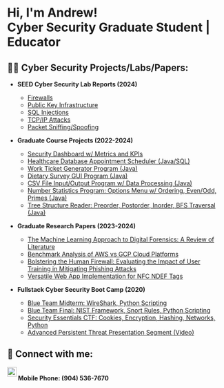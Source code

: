 <h1>Hi, I'm Andrew! <br/> Cyber Security Graduate Student | Educator</h1>

<h2>👨‍💻 Cyber Security Projects/Labs/Papers: </h2>

- <b>SEED Cyber Security Lab Reports (2024)</b>
  - [Firewalls](https://github.com/ajsimon1818/SEED-Cyber-Security-Labs/blob/main/Firewall%20Exploration/SEED%20LAB%205%20(Firewall).pdf)
  - [Public Key Infrastructure](https://github.com/ajsimon1818/SEED-Cyber-Security-Labs/blob/main/PKI%20Lab%20Report.pdf)
  - [SQL Injections]()
  - [TCP/IP Attacks]()
  - [Packet Sniffing/Spoofing]()

- <b>Graduate Course Projects (2022-2024)</b>
  - [Security Dashboard w/ Metrics and KPIs](https://github.com/ajsimon1818/UNF-Graduate-Projects/blob/main/Security%20Dashboard.pdf)
  - [Healthcare Database Appointment Scheduler (Java/SQL)](https://github.com/ajsimon1818/UNF-Graduate-Projects/blob/main/Main.java)
  - [Work Ticket Generator Program (Java)](https://github.com/ajsimon1818/UNF-Graduate-Projects/tree/main/Work%20Order)
  - [Dietary Survey GUI Program (Java)](https://github.com/ajsimon1818/UNF-Graduate-Projects/tree/main/Dietary%20Survey%20Form)
  - [CSV File Input/Output Program w/ Data Processing (Java)](https://github.com/ajsimon1818/UNF-Graduate-Projects/blob/main/Project2_N00695969.java)
  - [Number Statistics Program: Options Menu w/ Ordering, Even/Odd, Primes (Java)](https://github.com/ajsimon1818/UNF-Graduate-Projects/blob/main/Project1_n00695969.java)
  - [Tree Structure Reader: Preorder, Postorder, Inorder, BFS Traversal (Java)](https://github.com/ajsimon1818/UNF-Graduate-Projects/blob/main/assign3.java)
 
- <b>Graduate Research Papers (2023-2024)</b>
  - [The Machine Learning Approach to Digital Forensics: A Review of Literature](https://github.com/ajsimon1818/UNF-Graduate-Papers/blob/main/The%20Machine%20Learning%20Approach%20to%20Digital%20Forensics%20A%20Review%20of%20Literature.pdf)
  - [Benchmark Analysis of AWS vs GCP Cloud Platforms](https://github.com/ajsimon1818/UNF-Graduate-Papers/blob/main/Benchmark%20and%20Analysis%20of%20AWS%20and%20GCP%20Cloud%20Platforms.pdf)
  - [Bolstering the Human Firewall: Evaluating the Impact of User Training in Mitigating Phishing Attacks](https://github.com/ajsimon1818/UNF-Graduate-Papers/blob/main/Bolstering_the_Human_Firewall__Evaluating_the_Impact_of_User_Training_in_Mitigating_Phishing_Attacks.pdf)
  - [Versatile Web App Implementation for NFC NDEF Tags](https://github.com/ajsimon1818/UNF-Graduate-Papers/blob/main/NFC%20Report.pdf)

- <b>Fullstack Cyber Security Boot Camp (2020)</b>
  - [Blue Team Midterm: WireShark, Python Scripting](https://github.com/ajsimon1818/Fullstack-Projects/blob/main/Blue%20Team%20Midterm.pdf)
  - [Blue Team Final: NIST Framework, Snort Rules, Python Scripting](https://github.com/ajsimon1818/Fullstack-Projects/blob/main/Andrew%20Simon-%20Blue%20Team%20Final.pdf)
  - [Security Essentials CTF: Cookies, Encryption, Hashing, Networks, Python](https://github.com/ajsimon1818/Fullstack-Projects/blob/main/Andrew_Simon_SECP.pdf)
  - [Advanced Persistent Threat Presentation Segment (Video)](https://www.youtube.com/watch?v=d2kA157Sk_U)

<h2> 🤳 Connect with me:</h2>
  
[<img align="left" alt="JoshMadakor | LinkedIn" width="22px" src="https://cdn.jsdelivr.net/npm/simple-icons@v3/icons/linkedin.svg" />][linkedin]

[linkedin]: https://www.linkedin.com/in/andrew-s1mon/ 

<br/><b>Mobile Phone: (904) 536-7670 </b>

